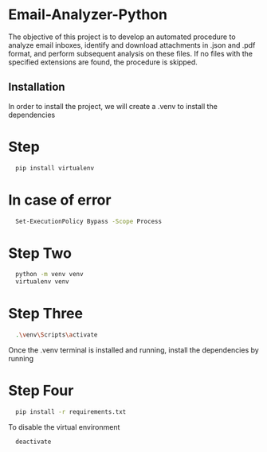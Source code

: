 # Email-Analyzer-Python
The objective of this project is to develop an automated procedure to analyze email inboxes, identify and download attachments in .json and .pdf format, and perform subsequent analysis on these files. If no files with the specified extensions are found, the procedure is skipped.

## Installation

In order to install the project, we will create a .venv to install the dependencies

# Step 
```bash
  pip install virtualenv
```
# In case of error
```bash
  Set-ExecutionPolicy Bypass -Scope Process
```
# Step Two
```bash
  python -m venv venv
  virtualenv venv
```
# Step Three
```bash
  .\venv\Scripts\activate  
```
Once the .venv terminal is installed and running, install the dependencies by running
# Step Four
```bash
  pip install -r requirements.txt
```
To disable the virtual environment
```bash
  deactivate 
```
